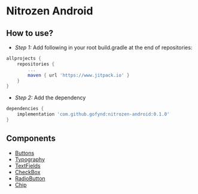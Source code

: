 # Nitrozen Android

## How to use?
- *Step 1:* Add following in your root build.gradle at the end of repositories:
```groovy
allprojects {
    repositories {
        ...
        maven { url 'https://www.jitpack.io' }
    }
}
```
- *Step 2:* Add the dependency
```groovy
dependencies {
    implementation 'com.github.gofynd:nitrozen-android:0.1.0'
}
```

## Components
- [Buttons](./assets/documents/buttons.md)
- [Typography](./assets/documents/typography.md)
- [TextFields](./assets/documents/textfields.md)
- [CheckBox](./assets/documents/checkbox.md)
- [RadioButton](./assets/documents/radiobutton.md)
- [Chip](./assets/documents/chip.md)
